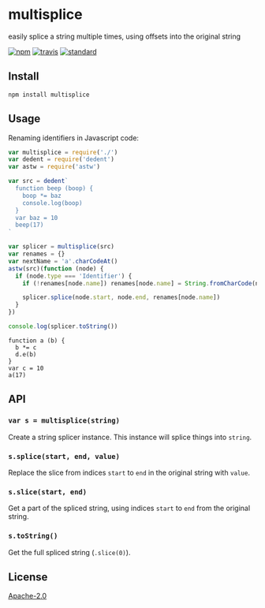 # multisplice

easily splice a string multiple times, using offsets into the original string

[![npm][npm-image]][npm-url]
[![travis][travis-image]][travis-url]
[![standard][standard-image]][standard-url]

[npm-image]: https://img.shields.io/npm/v/multisplice.svg?style=flat-square
[npm-url]: https://www.npmjs.com/package/multisplice
[travis-image]: https://img.shields.io/travis/goto-bus-stop/multisplice.svg?style=flat-square
[travis-url]: https://travis-ci.org/goto-bus-stop/multisplice
[standard-image]: https://img.shields.io/badge/code%20style-standard-brightgreen.svg?style=flat-square
[standard-url]: http://npm.im/standard

## Install

```
npm install multisplice
```

## Usage

Renaming identifiers in Javascript code:

```js
var multisplice = require('./')
var dedent = require('dedent')
var astw = require('astw')

var src = dedent`
  function beep (boop) {
    boop *= baz
    console.log(boop)
  }
  var baz = 10
  beep(17)
`

var splicer = multisplice(src)
var renames = {}
var nextName = 'a'.charCodeAt()
astw(src)(function (node) {
  if (node.type === 'Identifier') {
    if (!renames[node.name]) renames[node.name] = String.fromCharCode(nextName++)

    splicer.splice(node.start, node.end, renames[node.name])
  }
})

console.log(splicer.toString())
```

```
function a (b) {
  b *= c
  d.e(b)
}
var c = 10
a(17)
```

## API

### `var s = multisplice(string)`

Create a string splicer instance. This instance will splice things into `string`.

### `s.splice(start, end, value)`

Replace the slice from indices `start` to `end` in the original string with `value`.

### `s.slice(start, end)`

Get a part of the spliced string, using indices `start` to `end` from the original string.

### `s.toString()`

Get the full spliced string (`.slice(0)`).

## License

[Apache-2.0](LICENSE.md)
